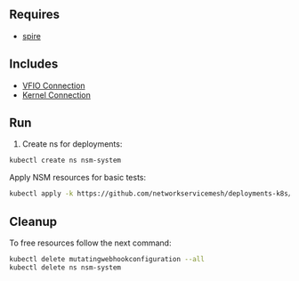 ## Requires

- [spire](../spire)

## Includes

- [VFIO Connection](../use-cases/Vfio2Noop)
- [Kernel Connection](../use-cases/SriovKernel2Noop)

## Run

1. Create ns for deployments:
```bash
kubectl create ns nsm-system
```

Apply NSM resources for basic tests:
```bash
kubectl apply -k https://github.com/networkservicemesh/deployments-k8s/examples/sriov?ref=d34e68e09aa64940d9025ce0599b07f3083ba777
```

## Cleanup

To free resources follow the next command:
```bash
kubectl delete mutatingwebhookconfiguration --all
kubectl delete ns nsm-system
```
